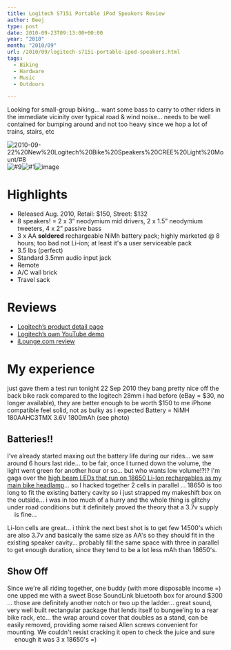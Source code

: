```yaml
---
title: Logitech S715i Portable iPod Speakers Review
author: Beej
type: post
date: 2010-09-23T09:13:00+00:00
year: "2010"
month: "2010/09"
url: /2010/09/logitech-s715i-portable-ipod-speakers.html
tags:
  - Biking
  - Hardware
  - Music
  - Outdoors

---
```

Looking for small-group biking… want some bass to carry to other riders in the immediate vicinity over typical road & wind noise... needs to be well contained for bumping around and not too heavy since we hop a lot of trains, stairs, etc

![2010-09-22%20New%20Logitech%20Bike%20Speakers%20CREE%20Light%20Mount/#8](https://user-images.githubusercontent.com/6301228/82738766-1f08ab00-9cef-11ea-9e79-a00c35c7309b.png)![#9](https://user-images.githubusercontent.com/6301228/82738781-30ea4e00-9cef-11ea-827c-c498842577e3.png)![#1](https://user-images.githubusercontent.com/6301228/82738785-3a73b600-9cef-11ea-997b-80e84d305061.png)![image](https://user-images.githubusercontent.com/6301228/82738751-05676380-9cef-11ea-89ae-e6574e057c28.png)

# Highlights
- Released Aug. 2010, Retail: $150, Street: $132
- 8 speakers! = 2 x 3” neodymium mid drivers, 2 x 1.5” neodymium tweeters, 4 x 2” passive bass
- 3 x AA **soldered** rechargeable NiMh battery pack; highly marketed @ 8 hours; too bad not Li-ion; at least it's a user serviceable pack
- 3.5 lbs (perfect)
- Standard 3.5mm audio input jack
- Remote
- A/C wall brick
- Travel sack

# Reviews
- [Logitech’s product detail page](https://support.logi.com/hc/en-us/articles/360023305954-S715i-Technical-Specifications)
- [Logitech’s own YouTube demo](https://www.youtube.com/watch?v=aaXWkwym1ak)
- [iLounge.com review](https://www.ilounge.com/index.php/reviews/entry/logitech-rechargeable-speaker-s715i)

# My experience
      
just gave them a test run tonight 22 Sep 2010
they bang pretty nice off the back bike rack
compared to the logitech 28mm i had before (eBay = $30, no longer available), they are better enough to be worth $150 to me
iPhone compatible
feel solid, not as bulky as i expected
Battery = NiMH 180AAHC3TMX 3.6V 1800mAh (see photo)

## Batteries!!
 I’ve already started maxing out the battery life during our rides… we saw around 6 hours last ride… to be fair, once I turned down the volume, the light went green for another hour or so… but who wants low volume!?!?  I'm gaga over the [high beam LEDs that run on 18650 Li-Ion rechargables as my main bike headlamp](/2010/09/cree-led-based-bicycle-lights-and.html)... so I hacked together 2 cells in parallel ... 18650 is too long to fit the existing battery cavity so i just strapped my makeshift box on the outside... i was in too much of a hurry and the whole thing is glitchy under road conditions but it <span class="hl">definitely proved the theory that a 3.7v supply is fine</span>... 
<img href="https://user-images.githubusercontent.com/6301228/82740258-f6d37900-9cfb-11ea-91d6-906c61dc9f16.png" style="float: left; margin: 0.6em"/>

Li-Ion cells are great... i think the next best shot is to get few 14500's which are also 3.7v and basically the same size as AA's so they should fit in the existing speaker cavity... probably fill the same space with three in parallel to get enough duration, since they tend to be a lot less mAh than 18650's.
[<img href="https://user-images.githubusercontent.com/6301228/82739654-1798d000-9cf6-11ea-854c-b78422536961.png" style="float: right; margin: 0.6em"/>](https://www.fenix-store.com/blog/lets-talk-batteries-probably-the-most-confusing-topicbut-most-important/)

## Show Off
Since we're all riding together, one buddy (with more disposable income =)  one upped me with a sweet Bose SoundLink bluetooth box for around $300 ... those are definitely another notch or two up the ladder... great sound, very well built rectangular package that lends itself to bungee’ing to a rear bike rack, etc... the wrap around cover that doubles as a stand, can be easily removed, providing some raised Allen screws convenient for mounting.  We couldn't resist cracking it open to check the juice and sure enough it was 3 x 18650's =)
[<a href="https://user-images.githubusercontent.com/6301228/82740701-140a4680-9d00-11ea-82f0-d2122db776a3.png" style="float: left; margin: 0.6em"/>](https://www.amazon.com/Bose-SoundLink-Wireless-Mobile-Speaker/dp/B005KFONIU)
